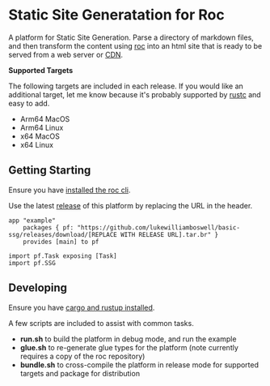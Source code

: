 # Static Site Generatation for Roc

A platform for Static Site Generation. Parse a directory of markdown files, and then transform the content using [roc](https://www.roc-lang.org) into an html site that is ready to be served from a web server or [CDN](https://en.wikipedia.org/wiki/Content_delivery_network).

**Supported Targets**

The following targets are included in each release. If you would like an additional target, let me know because it's probably supported by [rustc](https://doc.rust-lang.org/beta/rustc/platform-support.html) and easy to add.

- Arm64 MacOS
- Arm64 Linux
- x64 MacOS
- x64 Linux

## Getting Starting

Ensure you have [installed the roc cli](https://www.roc-lang.org/install).

Use the latest [release](https://github.com/lukewilliamboswell/basic-ssg/releases) of this platform by replacing the URL in the header.

```roc
app "example"
    packages { pf: "https://github.com/lukewilliamboswell/basic-ssg/releases/download/[REPLACE WITH RELEASE URL].tar.br" }
    provides [main] to pf

import pf.Task exposing [Task]
import pf.SSG
```

## Developing

Ensure you have [cargo and rustup installed](https://doc.rust-lang.org/cargo/getting-started/installation.html).

A few scripts are included to assist with common tasks.

- **run.sh** to build the platform in debug mode, and run the example
- **glue.sh** to re-generate glue types for the platform (note currently requires a copy of the roc repository)
- **bundle.sh** to cross-compile the platform in release mode for supported targets and package for distribution
